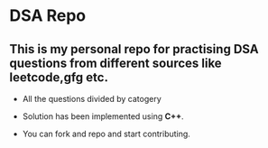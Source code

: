 # DSA Repo

## This is my personal repo for practising DSA questions from different sources like leetcode,gfg  etc.

- All the questions divided by catogery

- Solution has been implemented using **C++**.

- You can fork and repo and start contributing.
